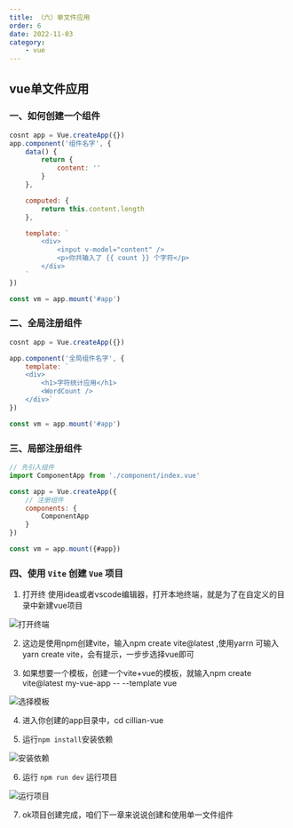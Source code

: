 ```yaml
---
title: （六）单文件应用
order: 6
date: 2022-11-03
category:
    - vue
---
```


## vue单文件应用

### 一、如何创建一个组件
```js
cosnt app = Vue.createApp({})
app.component('组件名字', {
    data() {
        return {
            content: ''
        }
    },

    computed: {
        return this.content.length
    },

    template: `
        <div>
            <input v-model="content" />
            <p>你共输入了 {{ count }} 个字符</p>
        </div>
    `
})

const vm = app.mount('#app')
```


### 二、全局注册组件
```js
cosnt app = Vue.createApp({})

app.component('全局组件名字', {
    template: `
    <div>
        <h1>字符统计应用</h1>
        <WordCount />
    </div>`
})

const vm = app.mount('#app')
```


### 三、局部注册组件
```js
// 先引入组件 
import ComponentApp from './component/index.vue'

const app = Vue.createApp({
    // 注册组件
    components: {
        ComponentApp
    }
})

const vm = app.mount({#app})
```


### 四、使用 `Vite` 创建 `Vue` 项目
1. 打开终
使用idea或者vscode编辑器，打开本地终端，就是为了在自定义的目录中新建vue项目

![打开终端](http://image.zswei.xyz/img/1.webp)

2. 这边是使用npm创建vite，输入npm create vite@latest ,使用yarrn 可输入 yarn create vite，会有提示，一步步选择vue即可

3. 如果想要一个模板，创建一个vite+vue的模板，就输入npm create vite@latest my-vue-app -- --template vue

![选择模板](http://image.zswei.xyz/img/2.webp)

4. 进入你创建的app目录中，cd cillian-vue

5. 运行`npm install`安装依赖

![安装依赖](http://image.zswei.xyz/img/3.webp)

6. 运行 `npm run dev` 运行项目

![运行项目](http://image.zswei.xyz/img/4.webp)


7. ok项目创建完成，咱们下一章来说说创建和使用单一文件组件